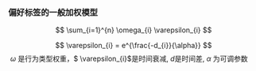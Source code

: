 ### 偏好标签的一般加权模型

$$
\sum_{i=1}^{n} \omega_{i} \varepsilon_{i}
$$

$$
\varepsilon_{i} = e^{\frac{-d_{i}}{\alpha}}
$$
​                                          $\omega$ 是行为类型权重，$ \varepsilon_{i}$是时间衰减, $d$是时间差, $\alpha$ 为可调参数

